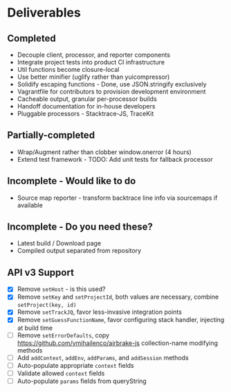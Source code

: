 # Deliverables
## Completed
  * Decouple client, processor, and reporter components
  * Integrate project tests into product CI infrastructure
  * Util functions become closure-local
  * Use better minifier (uglify rather than yuicompressor)
  * Solidify escaping functions - Done, use JSON.stringify exclusively
  * Vagrantfile for contributors to provision development environment
  * Cacheable output, granular per-processor builds
  * Handoff documentation for in-house developers
  * Pluggable processors - Stacktrace-JS, TraceKit

## Partially-completed
  * Wrap/Augment rather than clobber window.onerror (4 hours)
  * Extend test framework - TODO: Add unit tests for fallback processor

## Incomplete - Would like to do
  * Source map reporter - transform backtrace line info via sourcemaps if available

## Incomplete - Do you need these?
  * Latest build / Download page
  * Compiled output separated from repository

## API v3 Support

  * [x] Remove `setHost` - is this used?
  * [x] Remove `setKey` and `setProjectId`, both values are necessary, combine `setProject(key, id)`
  * [x] Remove `setTrackJQ`, favor less-invasive integration points
  * [x] Remove `setGuessFunctionName`, favor configuring stack handler, injecting at build time
  * [ ] Remove `setErrorDefaults`, copy https://github.com/vmihailenco/airbrake-js collection-name modifying methods
  * [ ] Add `addContext`, `addEnv`, `addParams`, and `addSession` methods
  * [ ] Auto-populate appropriate `context` fields
  * [ ] Validate allowed `context` fields
  * [ ] Auto-populate `params` fields from queryString
